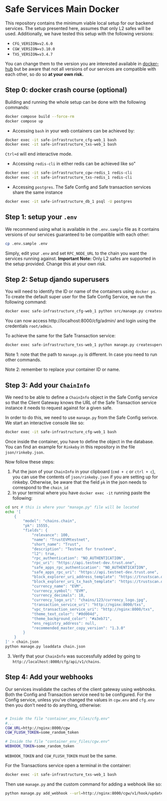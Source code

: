 # Safe Services Main Docker

This repository contains the minimum viable local setup for our backend services.
The setup presented here, assumes that only L2 safes will be used. Additionally, we have tested this setup with the following versions: 

- `CFG_VERSION=v2.6.0`
- `CGW_VERSION=v3.10.0`
- `TXS_VERSION=v3.4.7`

You can change them to the version you are interested available in [docker-hub](https://hub.docker.com/u/gnosispm) but be aware that not all versions of our services are compatible with each other, so do so **at your own risk.** 

## Step 0: docker crash course (optional)

Building and running the whole setup can be done with the following commands: 

```bash
docker compose build --force-rm
docker compose up
```

- Accessing `bash` in your web containers can be achieved by: 

```bash
docker exec -it safe-infrastructure_cfg-web_1 bash
docker exec -it safe-infrastructure_txs-web_1 bash
```

`Ctrl+d` will end interactive mode.

- Accessing `redis-cli` in either redis can be achieved like so"

```bash
docker exec -it safe-infrastructure_cgw-redis_1 redis-cli
docker exec -it safe-infrastructure_txs-redis_1 redis-cli
```

- Accessing `postgres`. The Safe Config and Safe transaction services share the same instance

```bash
docker exec -it safe-infrastructure_db_1 psql -U postgres
```

## Step 1: setup your `.env`

We recommend using what is available in the `.env.sample` file as it contains versions of our services guaranteed to be compatible with each other: 

```bash
cp .env.sample .env
```

Simply, edit your `.env` and set `RPC_NODE_URL` to the chain you want the services running against. 
**Important Note:** Only L2 safes are supported in the setup provided. Change this at your own risk. 


## Step 2: Setup djando superusers

You will need to identify the ID or name of the containers using `docker ps`. To create the default super user for the Safe Config Service, we run the following command:

```bash
docker exec safe-infrastructure_cfg-web_1 python src/manage.py createsuperuser --noinput
```

You can now access http://localhost:8000/cfg/admin/ and login using the credentials `root/admin`.

To achieve the same for the Safe Transaction service: 

```bash
docker exec safe-infrastructure_txs-web_1 python manage.py createsuperuser --noinput
```

Note 1: note that the path to `manage.py` is different. In case you need to run other commands.

Note 2: remember to replace your container ID or name.

## Step 3: Add your `ChainInfo`

We need to be able to define a `ChainInfo` object in the Safe Config service so that the Client Gateway knows the URL of the Safe Transaction service instance it needs to request against for a given safe.

In order to do this, we need to use `manage.py` from the Safe Config serivce. We start an interactive console like so:

```bash
docker exec -it safe-infrastructure_cfg-web_1 bash
```
Once inside the container, you have to define the object in the database. You can find an example for `Rinkeby` in this repository in the file `json/rinkeby.json`.

Now follow these steps:
1. Put the json of your `ChainInfo` in your clipboard (`cmd + c` or `ctrl + c`), you can use the contents of `json/rinkeby.json` if you are setting up for rinkeby. Otherwise, be aware that the field `pk` in the json needs to correspond to the `chain_id`
2. In your terminal where you have `docker exec -it` running paste the following:
```bash
cd src # this is where your "manage.py" file will be located
echo '[
    {
        "model": "chains.chain",
        "pk": 15555,
        "fields": {
            "relevance": 100,
            "name": "TrustEVMtestnet",
            "short_name": "Trust",
            "description": "Testnet for trustevm",
            "l2": true,
            "rpc_authentication": "NO_AUTHENTICATION",
            "rpc_uri": "https://api.testnet-dev.trust.one",
            "safe_apps_rpc_authentication": "NO_AUTHENTICATION",
            "safe_apps_rpc_uri": "https://api.testnet-dev.trust.one",
            "block_explorer_uri_address_template": "https://trustscan.one/address/{{address}}",
            "block_explorer_uri_tx_hash_template": "https://trustscan.one/tx/{{txHash}}",
            "currency_name": "EVM",
            "currency_symbol": "EVM",
            "currency_decimals": 18,
            "currency_logo_uri": "chains/123/currency_logo.jpg",
            "transaction_service_uri": "http://nginx:8000/txs",
            "vpc_transaction_service_uri": "http://nginx:8000/txs",
            "theme_text_color": "#0d004d",
            "theme_background_color": "#a3eb71",
            "ens_registry_address": null,
            "recommended_master_copy_version": "1.3.0"
        }
    }
]' > chain.json
python manage.py loaddata chain.json
```
3. Verify that your `ChainInfo` was successfully added by going to `http://localhost:8000/cfg/api/v1/chains`. 

## Step 4: Add your webhooks

Our services invalidate the caches of the client gateway using webhooks. Both the Config and Transaction service need to be configured. For the Config service, unless you've changed the values in `cgw.env` and `cfg.env` then you don't need to do anything, otherwise:

```bash

# Inside the file "container_env_files/cfg.env"
#...
CGW_URL=http://nginx:8000/cgw
CGW_FLUSH_TOKEN=some_random_token

# Inside the file "container_env_files/cgw.env"
WEBHOOK_TOKEN=some_random_token
```

`WEBHOOK_TOKEN` and `CGW_FLUSH_TOKEN` must be the same.

For the Transactions service open a terminal in the container:

```bash
docker exec -it safe-infrastructure_txs-web_1 bash
```

Then use `manage.py` and the custom command for adding a webhook like so:

```bash
python manage.py add_webhook --url=http://nginx:8000/cgw/v1/hook/update/some_random_token
```
